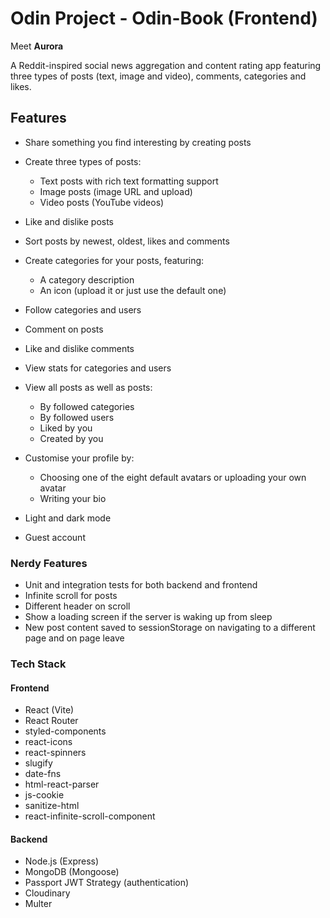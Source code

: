 # Odin Project - Odin-Book (Frontend)

Meet **Aurora**

A Reddit-inspired social news aggregation and content rating app featuring three types of posts (text, image and video), comments, categories and likes.

## Features

- Share something you find interesting by creating posts
- Create three types of posts:

  - Text posts with rich text formatting support
  - Image posts (image URL and upload)
  - Video posts (YouTube videos)

- Like and dislike posts
- Sort posts by newest, oldest, likes and comments
- Create categories for your posts, featuring:

  - A category description
  - An icon (upload it or just use the default one)

- Follow categories and users
- Comment on posts
- Like and dislike comments
- View stats for categories and users
- View all posts as well as posts:

  - By followed categories
  - By followed users
  - Liked by you
  - Created by you

- Customise your profile by:

  - Choosing one of the eight default avatars or uploading your own avatar
  - Writing your bio

- Light and dark mode
- Guest account

### Nerdy Features

- Unit and integration tests for both backend and frontend
- Infinite scroll for posts
- Different header on scroll
- Show a loading screen if the server is waking up from sleep
- New post content saved to sessionStorage on navigating to a different page and on page leave

### Tech Stack

#### Frontend

- React (Vite)
- React Router
- styled-components
- react-icons
- react-spinners
- slugify
- date-fns
- html-react-parser
- js-cookie
- sanitize-html
- react-infinite-scroll-component

#### Backend

- Node.js (Express)
- MongoDB (Mongoose)
- Passport JWT Strategy (authentication)
- Cloudinary
- Multer
